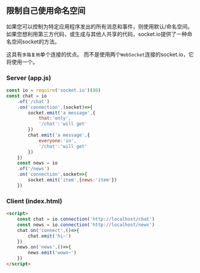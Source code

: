 ## 限制自己使用命名空间

如果您可以控制为特定应用程序发出的所有消息和事件，则使用默认/命名空间。 如果您想利用第三方代码，或生成与其他人共享的代码，socket.io提供了一种命名空间socket的方法。

这具有`多路复用`单个连接的优点。 而不是使用两个`WebSocket`连接的socket.io，它将使用一个。

### Server (app.js)
```js
const io = require('socket.io')(80)
const chat = io
    .of('/chat')
    .on('connection',(socket)=>{
        socket.emit('a message',{
            that:'only',
            '/chat':'will get'
        })
        chat.emit('a message',{
            everyone:'in',
            '/chat':'will get'
        })
    })
    const news = io
    .of('/news')
    .on('connection',socket=>{
        socket.emit('item',{news:'item'})
    })
```

### Client (index.html)

```html
<script>
    const chat = io.connection('http://localhost/chat')
    const news = io.connection('http://localhost/news')
    chat.on('connect',()=>{
        chat.emit('hi~')
    })
    news.on('news',()=>{
        news.emit('wowo~')
    })
</script>
```
